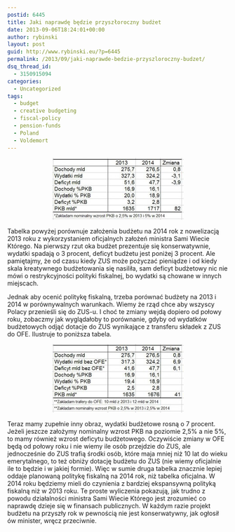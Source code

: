 ```yaml
---
postid: 6445
title: Jaki naprawdę będzie przyszłoroczny budżet
date: 2013-09-06T18:24:01+00:00
author: rybinski
layout: post
guid: http://www.rybinski.eu/?p=6445
permalink: /2013/09/jaki-naprawde-bedzie-przyszloroczny-budzet/
dsq_thread_id:
  - 3150915094
categories:
  - Uncategorized
tags:
  - budget
  - creative budgeting
  - fiscal-policy
  - pension-funds
  - Poland
  - Voldemort
---
```

<p style="text-align: center;">
  <a href="/uploads/2013/09/budzet_2014_oficjalnie.jpg"><img class="size-medium wp-image-6446 aligncenter" title="budzet_2014_oficjalnie" src="/uploads/2013/09/budzet_2014_oficjalnie-300x142.jpg" alt="" width="300" height="142" /></a>
</p>

Tabelka powyżej porównuje założenia budżetu na 2014 rok z nowelizacją 2013 roku z wykorzystaniem oficjalnych założeń ministra Sami Wiecie Którego. Na pierwszy rzut oka budżet prezentuje się konserwatywnie, wydatki spadają o 3 procent, deficyt budżetu jest poniżej 3 procent. Ale pamiętajmy, że od czasu kiedy ZUS może pożyczać pieniądze i od kiedy skala kreatywnego budżetowania się nasiliła, sam deficyt budżetowy nic nie mówi o restrykcyjności polityki fiskalnej, bo wydatki są chowane w innych miejscach.

Jednak aby ocenić politykę fiskalną, trzeba porównać budżety na 2013 i 2014 w porównywalnych warunkach. Wiemy że rząd chce aby wszyscy Polacy przenieśli się do ZUS-u. I choć te zmiany wejdą dopiero od połowy roku, zobaczmy jak wyglądałoby to porównanie, gdyby od wydatków budżetowych odjąć dotacje do ZUS wynikające z transferu składek z ZUS do OFE. Ilustruje to poniższa tabela.

<p style="text-align: center;">
  <a href="/uploads/2013/09/budzet_2014_bez_ofe.jpg"><img class="size-medium wp-image-6447 aligncenter" title="budzet_2014_bez_ofe" src="/uploads/2013/09/budzet_2014_bez_ofe-300x157.jpg" alt="" width="300" height="157" /></a>
</p>

Teraz mamy zupełnie inny obraz, wydatki budżetowe rosną o 7 procent. Jeżeli jeszcze założymy nominalny wzrost PKB na poziomie 2,5% a nie 5%, to mamy również wzrost deficytu budżetowego. Oczywiście zmiany w OFE będą od połowy roku i nie wiemy ile osób przejdzie do ZUS, ale jednocześnie do ZUS trafią środki osób, które maja mniej niż 10 lat do wieku emerytalnego, to też obniży dotację budżetu do ZUS (nie wiemy oficjalnie ile to będzie i w jakiej formie). Więc w sumie druga tabelka znacznie lepiej oddaje planowaną politykę fiskalną na 2014 rok, niż tabelka oficjalna. W 2014 roku będziemy mieli do czynienia z bardziej ekspansywną polityką fiskalną niż w 2013 roku. Te proste wyliczenia pokazują, jak trudno z powodu działalności ministra Sami Wiecie Którego jest zrozumieć co naprawdę dzieje się w finansach publicznych. W każdym razie projekt budżetu na przyszły rok w pewnością nie jest konserwatywny, jak ogłosił ów minister, wręcz przeciwnie.
